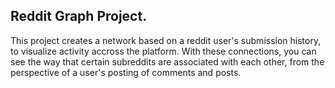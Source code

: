 ## Reddit Graph Project.

This project creates a network based on a reddit user's submission history, to visualize activity accross the platform.
With these connections, you can see the way that certain subreddits are associated with each other, from the perspective of
a user's posting of comments and posts.
